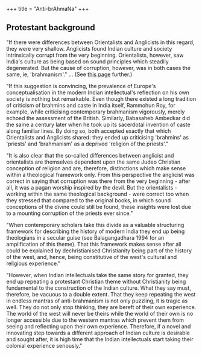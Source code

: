 +++
title = "Anti-brAhmaNa"
+++

## Protestant background
"If there were differences between Orientalists and Anglicists in this regard, they were very shallow. Anglicists found Indian culture and society intrinsically corrupt from the very beginning. Orientalists, however, saw India's culture as being based on sound principles which steadily degenerated. But the cause of corruption, however, was in both cases the same, ie, 'brahmanism'." ... (See [this page](../../zombie-cult/anti-pagan/anti-hindu/anti-brahmaNa/) further.)

"If this suggestion is convincing, the prevalence of Europe's conceptualisation in the modern Indian intellectual's reflection on his own society is nothing but remarkable. Even though there existed a long tradition of criticism of brahmins and caste in India itself, Rammohun Roy, for example, while criticising contemporary brahmanism vigorously, merely echoed the assessment of the British. Similarly, Babasaheb Ambedkar did the same a century later when he took up its sacerdotal invention of caste along familiar lines. By doing so, both accepted exactly that which Orientalists and Anglicists shared: they ended up criticising 'brahmins' as 'priests' and 'brahmanism' as a deprived 'religion of the priests'."

"It is also clear that the so-called differences between anglicist and orientalists are themselves dependent upon the same Judeo Christian conception of religion and are, therefore, distinctions which make sense within a theological framework only. From this perspective the anglicist was correct in saying that corruption was there from the very beginning - after all, it was a pagan worship inspired by the devil. But the orientalists - working within the same theological background - were correct too when they stressed that compared to the original books, in which sound conceptions of the divine could still be found, these insights were lost due to a mounting corruption of the priests ever since." 

"When contemporary scholars take this divide as a valuable structuring framework for describing the history of modern India they end up being theologians in a secular guise (see Balagangadhara 1994 for an amplification of this theme). That this framework makes sense after all could be explained by dechristianised Christianity being part of the history of the west, and, hence, being constitutive of the west's cultural and religious experience."

"However, when Indian intellectuals take the same story for granted, they end up repeating a protestant Christian theme without Christianity being fundamental to the construction of the Indian culture. What they say must, therefore, be vacuous to a double extent. That they keep repeating the west in endless mantras of anti-brahmanism is not only puzzling, it is tragic as well. They do not only stop thinking, they are bereft of their own experience. The world of the west will never be theirs while the world of their own is no longer accessible due to the western mantras which prevent them from seeing and reflecting upon their own experience. Therefore, if a novel and innovating step towards a different approach of Indian culture is desirable and sought after, it is high time that the Indian intellectuals start taking their colonial experience seriously."